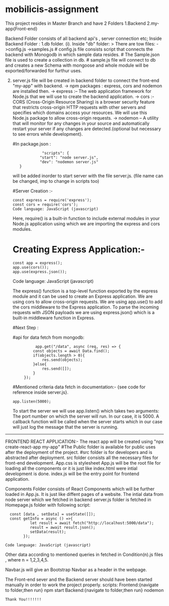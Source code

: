 # mobilicis-assignment

This project resides in Master Branch and have 2 Folders
 1.Backend
 2.my-app{Front-end}

Backend Folder consists of all backend api's , server connection etc;
Inside Backend Folder : 
 1.db folder.
   (i). Inside "db" folder:
     > There are tow files:
       ->config.js 
       ->samples.js
     # config.js file consists script that connects the backend with Monogodb in which sample data resides. 
     # The Sample.json file is used to create a collection in db.
     # sample.js file will connect to db and creates a new Schema with mongoose and whole module will be exported/forwarded for furthur uses.
 
 2. server.js file will be created in backend folder to connect the front-end "my-app" with backend.
    -> npm packages : express, cors and nodemon are installed then.
    -> express :– The web application framework for Node.js that we will use to create the backend application.
    -> cors :-  CORS (Cross-Origin Resource Sharing) is a browser security feature that restricts cross-origin HTTP requests with other servers and specifies which domains access your resources. We will use this Node.js package to allow cross-origin requests.
    -> nodemon – A utility that will monitor for any changes in your source and automatically restart your server if any changes are detected.{optional but necessary to see errors while development}.
    
    #In package.json : 
    ```
                 "scripts": {
                "start": "node server.js",
                "dev": "nodemon server.js"
       }
    ```
     will be added inorder to start server with the file server.js. (file name can be changed, imp to change in scripts too)
     
     #Server Creation :- 
     ```
     const express = require('express');
     const cors = require('cors');
     Code language: JavaScript (javascript)
     ```
     Here, require() is a built-in function to include external modules in your Node.js application using which we are importing the express and cors modules.
     
     
     # Creating Express Application:-
     ```
     const app = express();
     app.use(cors());
     app.use(express.json());
     ```
     Code language: JavaScript (javascript)
     
     The express() function is a top-level function exported by the express module and it can be used to create an Express application.
     We are using cors to allow cross-origin requests. We are using app.use() to add the cors middleware to the Express application.
     To parse the incoming requests with JSON payloads we are using express.json() which is a built-in middleware function in Express.
     
     #Next Step : 
     
     #api for data fetch from mongodb: 
     ```
               app.get("/data", async (req, res) => {
              const objects = await Data.find();
              if(objects.length > 0){
                  res.send(objects);
              }else{
                  res.send([]);
              }
          });
      ```
          
     #Mentioned criteria data fetch in documentation:-
       {see code for reference inside server.js}.
     
     ```
     app.listen(5000);
     ```
     To start the server we will use app.listen() which takes two arguments:
     The port number on which the server will run. In our case, it is 5000.
     A callback function will be called when the server starts which in our case will just log the message that the server is running.
     
 ----------------------------------------------------------------------------------------------------------------------------------------------
 FRONTEND REACT APPLICATION:-
  The react app will be created using "npx create-react-app my-app"
  #The Public folder is available for public uses after the deployment of the project.
  #src folder is for developers and is abstracted after deployment.
  src folder consists all the necessary files for front-end development.
  App.css is stylesheet
  App.js will be the root file for loading all the components or it is just like index.html were intial development is done.
  index.js will be the entry point for frontend application.
  
  Components Folder consists of React Components which will be further loaded in App.js. It is just like diffent pages of a website.
  The intial data from node server which we fetched in backend server.js folder is fetched in Homepage.js folder with following script:
  ```
    const [data , setData] = useState([]);
    const getInfo = async () =>{
             let result = await fetch("http://localhost:5000/data");
             result = await result.json();
             setData(result);
          });
   ```
    Code language: JavaScript (javascript)
    
  Other data according to mentioned queries in fetched in Condition(n).js files , where n = 1,2,3,4,5.
  
  Navbar.js will give an Bootstrap Navbar as a header in the webpage.
  
  
The Front-end sever and the Backend server should have been started manually in order to work the project properly.
  scripts:
  Frontend:{navigate to folder,then run}
   npm start
  Backend:{navigate to folder,then run}
   nodemon
      

    Thank You!!!!!!!
                   
